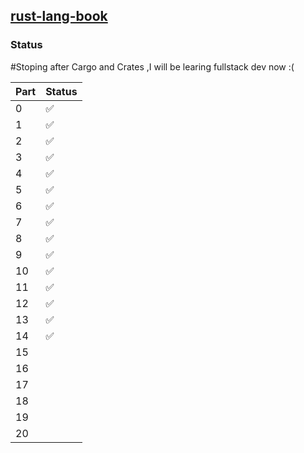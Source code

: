 ## [rust-lang-book](https://doc.rust-lang.org/book/title-page.html)

### Status
#Stoping after Cargo and Crates ,I will be learing fullstack dev now :( 

| Part | Status |
| ---- | ------ |
| 0    | ✅     |
| 1    | ✅     |
| 2    | ✅     |
| 3    | ✅     |
| 4    |  ✅    |
| 5    |   ✅   |
| 6    |  ✅    |
| 7    |   ✅   |
| 8    |   ✅   |
| 9    |   ✅   |
| 10   | ✅     |
| 11   | ✅     |
| 12   |  ✅    |
| 13   |  ✅     |
| 14   |   ✅   |
| 15   |      |
| 16   |      |
| 17   |      |
| 18   |      |
| 19   |      |
| 20   |      |

